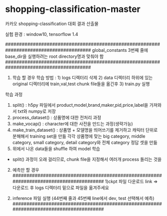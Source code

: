 # shopping-classification-master
카카오 shopping-classification 대회 결과 산출물

실험 환경 : window10, tensorflow 1.4


#######################################################################################
global_constants 3번째 줄에 base_dir을 실행하려는 root directory명과 맞춰야 함
#######################################################################################


1. 학습 할 경우
학습 방법 : 1) logs 디렉터리 삭제 
           2) data 디렉터리 하위에 있는 original 디렉터리에 train,val,test chunk file들을 옮긴후
           3) train.py 실행

학습 과정
  1) split() : h5py 파일에서 product,model,brand,maker,pid,price,label을 가져와서 txt와 numpy로 저장
  2) process_dataset() : 상품명에 대한 전처리 과정
  3) make_vocap() : character에 대한 사전을 만드는 과정(생략가능)
  4) make_train_dataset() : 상품명 + 모델명을 띄어쓰기를 제거하고 캐릭터 단위로 분해해서 training set을 만듦
                            각각 상품명에 맞는 big category, middle category, small category, detail category와 전체 category 정답 셋을 만듦
  5) 위에서 나온 data들을 shuffle 하여 model 학습
  
  
  * split() 과정이 오래 걸리므로, chunk file을 지정해서 여러개 process 돌리는 것을 


2. 예측만 할 경우
#######################################################################################
 1)ckpt 파일 다운로드 link
 => 다운로드 후 logs 디렉터리 밑으로 파일을 옮겨주세요
 2) inference 파일 실행 (44번째 줄과 45번째 line에서 dev, test 선택해서 예측)
#######################################################################################
 
